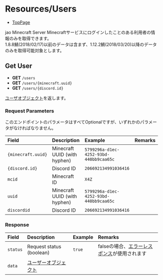 # Resources/Users

- [TopPage](/api-docs/)

jao Minecraft Server Minecraftサービスにログインしたことのある利用者の情報のみを取得できます。  
1.8.8鯖(2018/02/17)以前のデータは含まず、1.12.2鯖(2018/03/20)以降のデータのみを取得可能対象とします。

## Get User

- **GET** `/users`
- **GET** `/users/{minecraft.uuid}`
- **GET** `/users/{discord.id}`

[ユーザオブジェクト](/api-docs/object/user)を返します。

### Request Parameters

このエンドポイントのパラメータはすべてOptionalですが、いずれかのパラメータがなければなりません。

|Field|Description|Example|Remarks|
|:-|:-|:-|:-|
|`{minecraft.uuid}`|Minecraft UUID (with hyphen)|`5799296a-d1ec-4252-93bd-440bb9caa65c`||
|`{discord.id}`|Discord ID|`206692134991036416`||
|`mcid`|Minecraft ID|`X4Z`||
|`uuid`|Minecraft UUID (with hyphen)|`5799296a-d1ec-4252-93bd-440bb9caa65c`||
|`discordid`|Discord ID|`206692134991036416`||

### Response

|Field|Description|Example|Remarks|
|:-|:-|:-|:-|
|`status`|Request status (boolean)|`true`|falseの場合、[エラーレスポンス](/api-docs/topics/error-response)が使用されます|
|`data`|[ユーザーオブジェクト](/api-docs/object/user)|||
